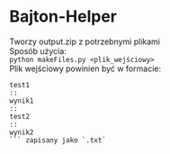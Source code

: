 # Bajton-Helper
Tworzy output.zip z potrzebnymi plikami  
Sposób użycia:  
`python makeFiles.py <plik_wejściowy>`  
Plik wejściowy powinien być w formacie: 
```
test1
::
wynik1
::
test2
::
wynik2
``` zapisany jako `.txt`